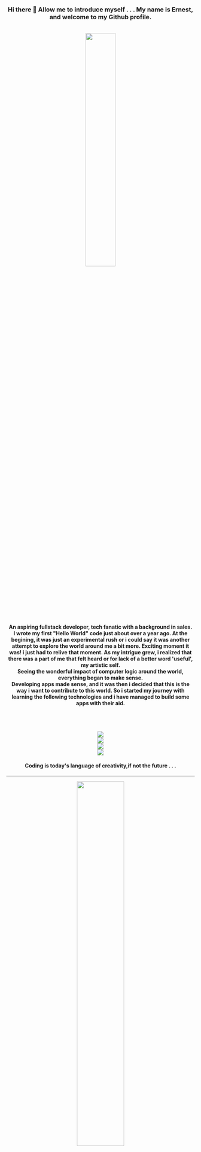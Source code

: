  <div class="container" align="center" width="40%">
        <h3>Hi there 👋 Allow me to introduce myself . . .
          My name is Ernest, and welcome to my Github profile.</h3>
      </div>
<br/>
<div class="container" align="center" style="box-shadow:25px black;">
  <img width="40%" src="https://images.unsplash.com/photo-1603468620905-8de7d86b781e?ixlib=rb-4.0.3&ixid=M3wxMjA3fDB8MHxzZWFyY2h8MTd8fGRldmVsb3BlcnxlbnwwfHwwfHx8MA%3D%3D&auto=format&fit=crop&w=500&q=60" />
  </div>
<h4 align="center"> 
An aspiring fullstack developer, tech fanatic with a background in sales.<br/> I wrote my first "Hello World" code just about over a year ago. At the begining, it was just an experimental rush or i could say it was another attempt to explore the world around me a bit more. Exciting moment it was! i just had to relive that moment. As my intrigue grew, i realized that there was a part of me that felt heard or for lack of a better word 'useful', my artistic self.<br/> Seeing the wonderful impact of computer logic around the world, everything began to make sense.<br/> Developing apps made sense, and it was then i decided that this is the way i want to contribute to this world. So i started my journey with learning the following technologies and i have managed to build some apps with their aid.
</h4>
  <br/>
  <br/>
   <p align="center">
  <a href="https://skillicons.dev">
    <img src="https://skillicons.dev/icons?i=mongodb,mysql" />
    <br/>
    <img src="https://skillicons.dev/icons?i=jquery,css,html" />
    <br/>
    <img src="https://skillicons.dev/icons?i=py,cs,js,java" />
    <br/>
    <img src="https://skillicons.dev/icons?i=vscode,express,angular,nodejs,visualstudio" />
  </a>
</p>
<h4 align="center">Coding is today's language of creativity,if not the future . . .</h4>
<hr/>
<p align="center">
  <img align="center" width="50%" src="https://github-readme-stats.vercel.app/api?username=erncodes&show_icons=true&theme=transparent"/>
</p>
